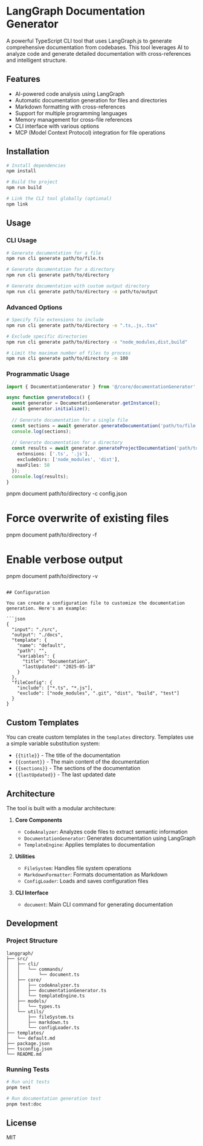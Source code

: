 # LangGraph Documentation Generator

A powerful TypeScript CLI tool that uses LangGraph.js to generate comprehensive documentation from codebases. This tool leverages AI to analyze code and generate detailed documentation with cross-references and intelligent structure.

## Features

- AI-powered code analysis using LangGraph
- Automatic documentation generation for files and directories
- Markdown formatting with cross-references
- Support for multiple programming languages
- Memory management for cross-file references
- CLI interface with various options
- MCP (Model Context Protocol) integration for file operations

## Installation

```bash
# Install dependencies
npm install

# Build the project
npm run build

# Link the CLI tool globally (optional)
npm link
```

## Usage

### CLI Usage

```bash
# Generate documentation for a file
npm run cli generate path/to/file.ts

# Generate documentation for a directory
npm run cli generate path/to/directory

# Generate documentation with custom output directory
npm run cli generate path/to/directory -o path/to/output
```

### Advanced Options

```bash
# Specify file extensions to include
npm run cli generate path/to/directory -e ".ts,.js,.tsx"

# Exclude specific directories
npm run cli generate path/to/directory -x "node_modules,dist,build"

# Limit the maximum number of files to process
npm run cli generate path/to/directory -m 100
```

### Programmatic Usage

```typescript
import { DocumentationGenerator } from '@/core/documentationGenerator';

async function generateDocs() {
  const generator = DocumentationGenerator.getInstance();
  await generator.initialize();
  
  // Generate documentation for a single file
  const sections = await generator.generateDocumentation('path/to/file.ts');
  console.log(sections);
  
  // Generate documentation for a directory
  const results = await generator.generateProjectDocumentation('path/to/directory', {
    extensions: ['.ts', '.js'],
    excludeDirs: ['node_modules', 'dist'],
    maxFiles: 50
  });
  console.log(results);
}
```
pnpm document path/to/directory -c config.json

# Force overwrite of existing files
pnpm document path/to/directory -f

# Enable verbose output
pnpm document path/to/directory -v
```

## Configuration

You can create a configuration file to customize the documentation generation. Here's an example:

```json
{
  "input": "./src",
  "output": "./docs",
  "template": {
    "name": "default",
    "path": "",
    "variables": {
      "title": "Documentation",
      "lastUpdated": "2025-05-18"
    }
  },
  "fileConfig": {
    "include": ["*.ts", "*.js"],
    "exclude": ["node_modules", ".git", "dist", "build", "test"]
  }
}
```

## Custom Templates

You can create custom templates in the `templates` directory. Templates use a simple variable substitution system:

- `{{title}}` - The title of the documentation
- `{{content}}` - The main content of the documentation
- `{{sections}}` - The sections of the documentation
- `{{lastUpdated}}` - The last updated date

## Architecture

The tool is built with a modular architecture:

1. **Core Components**
   - `CodeAnalyzer`: Analyzes code files to extract semantic information
   - `DocumentationGenerator`: Generates documentation using LangGraph
   - `TemplateEngine`: Applies templates to documentation

2. **Utilities**
   - `FileSystem`: Handles file system operations
   - `MarkdownFormatter`: Formats documentation as Markdown
   - `ConfigLoader`: Loads and saves configuration files

3. **CLI Interface**
   - `document`: Main CLI command for generating documentation

## Development

### Project Structure

```
langgraph/
├── src/
│   ├── cli/
│   │   └── commands/
│   │       └── document.ts
│   ├── core/
│   │   ├── codeAnalyzer.ts
│   │   ├── documentationGenerator.ts
│   │   └── templateEngine.ts
│   ├── models/
│   │   └── types.ts
│   └── utils/
│       ├── fileSystem.ts
│       ├── markdown.ts
│       └── configLoader.ts
├── templates/
│   └── default.md
├── package.json
├── tsconfig.json
└── README.md
```

### Running Tests

```bash
# Run unit tests
pnpm test

# Run documentation generation test
pnpm test:doc
```

## License

MIT
